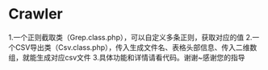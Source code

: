 # Crawler
1.一个正则截取类（Grep.class.php），可以自定义多条正则，获取对应的值
2.一个CSV导出类（Csv.class.php），传入生成文件名、表格头部信息、传入二维数组，就能生成对应csv文件
3.具体功能和详情请看代码。谢谢~感谢您的指导
